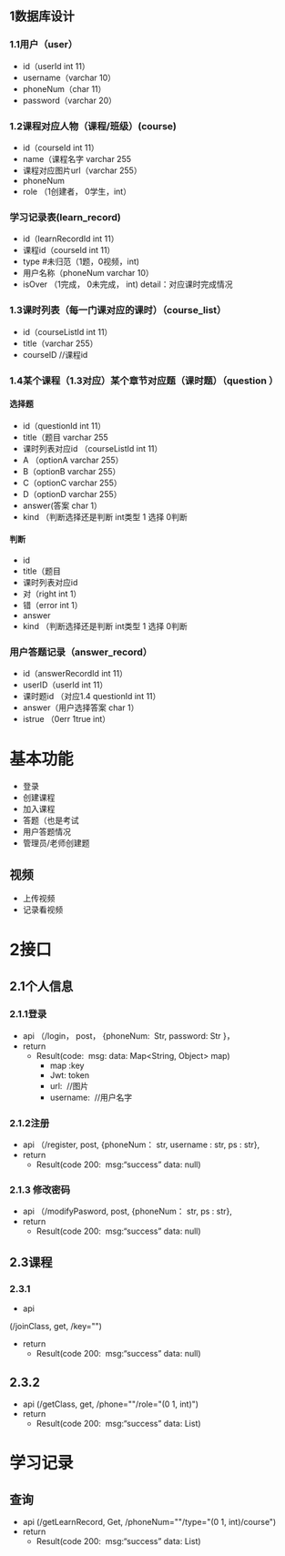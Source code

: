 
## 1数据库设计
### 1.1用户（user）

- id（userId int 11）
- username（varchar 10）
- phoneNum（char 11）
- password（varchar 20）

### 1.2课程对应人物（课程/班级）(course)

- id（courseId int 11）
- name（课程名字 varchar 255
- 课程对应图片url（varchar 255）
- phoneNum
- role （1创建者， 0学生，int）
### 学习记录表(learn_record)

- id（learnRecordId int 11）
- 课程id（courseId int 11）
- type #未归范（1题，0视频，int)
- 用户名称（phoneNum varchar 10）
- isOver  （1完成， 0未完成， int) detail：对应课时完成情况
### 1.3课时列表（每一门课对应的课时）（course_list）

- id（courseListId int 11）
- title（varchar 255）
- courseID //课程id

### 1.4某个课程（1.3对应）某个章节对应题（课时题）（question	）
#### 选择题

- id（questionId int 11）
- title（题目 varchar 255
- 课时列表对应id （courseListId int 11）
- A （optionA varchar 255）
- B（optionB varchar 255）
- C（optionC varchar 255）
- D（optionD varchar 255）
- answer(答案 char 1）
- kind （判断选择还是判断 int类型 1 选择 0判断
#### 判断

- id
- title（题目
- 课时列表对应id
- 对（right int 1）
- 错（error int 1）
- answer
- kind （判断选择还是判断 int类型 1 选择 0判断
### 用户答题记录（answer_record）

- id（answerRecordId int 11）
- userID（userId int 11）
- 课时题id （对应1.4 questionId int 11）
- answer（用户选择答案 char 1）
- istrue （0err 1true int）
### 
# 基本功能

- 登录
- 创建课程
- 加入课程
- 答题（也是考试
- 用户答题情况
- 管理员/老师创建题
## 视频

- 上传视频
- 记录看视频
# 2接口

## 2.1个人信息

### 2.1.1登录

- api
（/login， post， {phoneNum:  Str, password: Str }，
- return 
   - Result(code:  msg: data: Map<String, Object> map) 
      - map :key
      - Jwt: token
      - url:  //图片
      - username:  //用户名字

### 2.1.2注册

- api
（/register, post, {phoneNum： str, username : str, ps : str},
- return 
   - Result(code 200:  msg:“success” data: null)

### 2.1.3 修改密码

- api
（/modifyPasword, post, {phoneNum： str, ps : str},
- return 
   - Result(code 200:  msg:“success” data: null)

## 2.3课程

### 2.3.1

- api

(/joinClass, get, /key="")

- return 
   - Result(code 200:  msg:“success” data: null)

## 2.3.2

- api
(/getClass, get, /phone=""/role="(0 1, int)")
- return 
   - Result(code 200:  msg:“success” data: List)

# 学习记录

## 查询

- api
(/getLearnRecord, Get, /phoneNum=""/type="(0 1, int)/course")
- return 
   - Result(code 200:  msg:“success” data: List)


